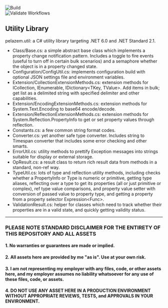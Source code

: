 ![Build](https://github.com/plzm/pelazem.util/actions/workflows/build.yml/badge.svg)  
![Validate Workflows](https://github.com/plzm/pelazem.util/actions/workflows/validate-workflows.yml/badge.svg)  

## Utility Library

pelazem.util: a C# utility library targeting .NET 6.0 and .NET Standard 2.1.

- Class/Base.cs: a simple abstract base class which implements a property change notification pattern. Includes a toggle to fire events (useful to turn off in certain bulk scenarios) and a semaphore whether the object is in a property changed state.
- Configuration/ConfigUtil.cs: implements configuration build with optional JSON settings file and environment variables.
- Extension/CollectionExtensionMethods.cs: extension methods for ICollection<T>, IEnumerable<T>, IDictionary<TKey, TValue>. Add items in bulk; get list as a delimited string with specified delimiter and other capabilities.
- Extension/EncodingExtensionMethods.cs: extension methods for System.Text.Encoding to base64 encode/decode.
- Extension/ReflectionExtensionMethods.cs: extension methods for System.Reflection.PropertyInfo to get or set property values through reflection.
- Constants.cs: a few common string format codes.
- Converter.cs: yet another safe type converter. Includes string to Timespan converter that includes some error checking and other smarts.
- ErrorUtil.cs: utility methods to prettify Exception messages into strings suitable for display or external storage.
- OpResult.cs: a result class to return rich result data from methods in a standard, non-ref way.
- TypeUtil.cs: lots of type and reflection utility methods, including checks whether a PropertyInfo or Type is numeric or primitive, getting type aliases, reflecting over a type to get its properties (all or just primitive or complex), ref type value comparisons, and property value setter with conversion of passed value to property type, and getting a property from a property selector Expression<Func<T>>.
- ValidationResult.cs: helper for classes which need to track whether their properties are in a valid state, and quickly getting validity status.

---

### PLEASE NOTE STANDARD DISCLAIMER FOR THE ENTIRETY OF THIS REPOSITORY AND ALL ASSETS
#### 1. No warranties or guarantees are made or implied.
#### 2. All assets here are provided by me "as is". Use at your own risk.
#### 3. I am not representing my employer with any files, code, or other assets here, and my employer assumes no liability whatsoever for any use of these files, code, or assets.
#### 4. DO NOT USE ANY ASSET HERE IN A PRODUCTION ENVIRONMENT WITHOUT APPROPRIATE REVIEWS, TESTS, and APPROVALS IN YOUR ENVIRONMENT.
